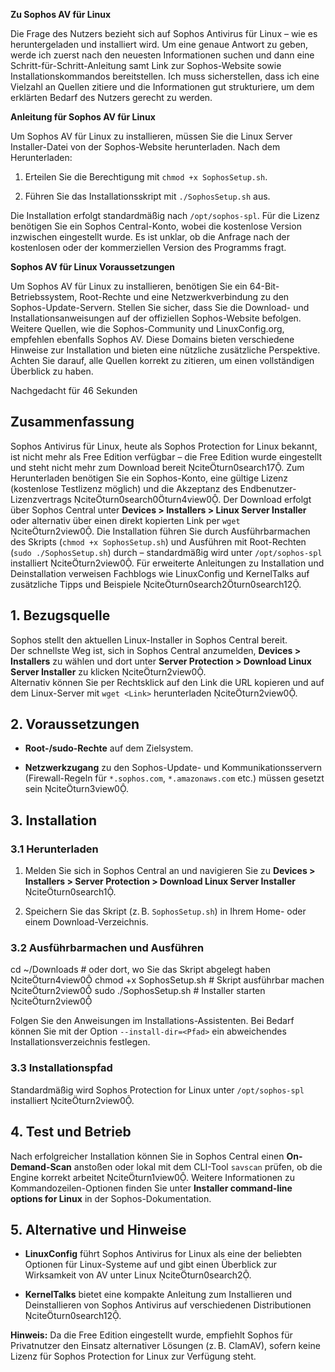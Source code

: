 **Zu Sophos AV für Linux**

Die Frage des Nutzers bezieht sich auf Sophos Antivirus für Linux – wie es heruntergeladen und installiert wird. Um eine genaue Antwort zu geben, werde ich zuerst nach den neuesten Informationen suchen und dann eine Schritt-für-Schritt-Anleitung samt Link zur Sophos-Website sowie Installationskommandos bereitstellen. Ich muss sicherstellen, dass ich eine Vielzahl an Quellen zitiere und die Informationen gut strukturiere, um dem erklärten Bedarf des Nutzers gerecht zu werden.

**Anleitung für Sophos AV für Linux**

Um Sophos AV für Linux zu installieren, müssen Sie die Linux Server Installer-Datei von der Sophos-Website herunterladen. Nach dem Herunterladen:

1. Erteilen Sie die Berechtigung mit `chmod +x SophosSetup.sh`.
    
2. Führen Sie das Installationsskript mit `./SophosSetup.sh` aus.
    

Die Installation erfolgt standardmäßig nach `/opt/sophos-spl`. Für die Lizenz benötigen Sie ein Sophos Central-Konto, wobei die kostenlose Version inzwischen eingestellt wurde. Es ist unklar, ob die Anfrage nach der kostenlosen oder der kommerziellen Version des Programms fragt.

**Sophos AV für Linux Voraussetzungen**

Um Sophos AV für Linux zu installieren, benötigen Sie ein 64-Bit-Betriebssystem, Root-Rechte und eine Netzwerkverbindung zu den Sophos-Update-Servern. Stellen Sie sicher, dass Sie die Download- und Installationsanweisungen auf der offiziellen Sophos-Website befolgen. Weitere Quellen, wie die Sophos-Community und LinuxConfig.org, empfehlen ebenfalls Sophos AV. Diese Domains bieten verschiedene Hinweise zur Installation und bieten eine nützliche zusätzliche Perspektive. Achten Sie darauf, alle Quellen korrekt zu zitieren, um einen vollständigen Überblick zu haben.

Nachgedacht für 46 Sekunden

## Zusammenfassung

Sophos Antivirus für Linux, heute als Sophos Protection for Linux bekannt, ist nicht mehr als Free Edition verfügbar – die Free Edition wurde eingestellt und steht nicht mehr zum Download bereit citeturn0search17. Zum Herunterladen benötigen Sie ein Sophos-Konto, eine gültige Lizenz (kostenlose Testlizenz möglich) und die Akzeptanz des Endbenutzer-Lizenzvertrags citeturn0search0turn4view0. Der Download erfolgt über Sophos Central unter **Devices > Installers > Linux Server Installer** oder alternativ über einen direkt kopierten Link per `wget` citeturn2view0. Die Installation führen Sie durch Ausführbarmachen des Skripts (`chmod +x SophosSetup.sh`) und Ausführen mit Root-Rechten (`sudo ./SophosSetup.sh`) durch – standardmäßig wird unter `/opt/sophos-spl` installiert citeturn2view0. Für erweiterte Anleitungen zu Installation und Deinstallation verweisen Fachblogs wie LinuxConfig und KernelTalks auf zusätzliche Tipps und Beispiele citeturn0search2turn0search12.

## 1. Bezugsquelle

Sophos stellt den aktuellen Linux-Installer in Sophos Central bereit.  
Der schnellste Weg ist, sich in Sophos Central anzumelden, **Devices > Installers** zu wählen und dort unter **Server Protection > Download Linux Server Installer** zu klicken citeturn2view0.  
Alternativ können Sie per Rechtsklick auf den Link die URL kopieren und auf dem Linux-Server mit `wget <Link>` herunterladen citeturn2view0.

## 2. Voraussetzungen

- **Root-/sudo‑Rechte** auf dem Zielsystem.
    
- **Netzwerkzugang** zu den Sophos-Update- und Kommunikationsservern (Firewall-Regeln für `*.sophos.com`, `*.amazonaws.com` etc.) müssen gesetzt sein citeturn3view0.
    

## 3. Installation

### 3.1 Herunterladen

1. Melden Sie sich in Sophos Central an und navigieren Sie zu **Devices > Installers > Server Protection > Download Linux Server Installer** citeturn0search1.
    
2. Speichern Sie das Skript (z. B. `SophosSetup.sh`) in Ihrem Home- oder einem Download-Verzeichnis.
    

### 3.2 Ausführbarmachen und Ausführen

cd ~/Downloads       # oder dort, wo Sie das Skript abgelegt haben citeturn4view0
chmod +x SophosSetup.sh  # Skript ausführbar machen citeturn2view0
sudo ./SophosSetup.sh    # Installer starten citeturn2view0

Folgen Sie den Anweisungen im Installations-Assistenten. Bei Bedarf können Sie mit der Option `--install-dir=<Pfad>` ein abweichendes Installationsverzeichnis festlegen.

### 3.3 Installationspfad

Standardmäßig wird Sophos Protection for Linux unter `/opt/sophos-spl` installiert citeturn2view0.

## 4. Test und Betrieb

Nach erfolgreicher Installation können Sie in Sophos Central einen **On-Demand-Scan** anstoßen oder lokal mit dem CLI-Tool `savscan` prüfen, ob die Engine korrekt arbeitet citeturn1view0. Weitere Informationen zu Kommandozeilen-Optionen finden Sie unter **Installer command-line options for Linux** in der Sophos-Dokumentation.

## 5. Alternative und Hinweise

- **LinuxConfig** führt Sophos Antivirus for Linux als eine der beliebten Optionen für Linux-Systeme auf und gibt einen Überblick zur Wirksamkeit von AV unter Linux citeturn0search2.
    
- **KernelTalks** bietet eine kompakte Anleitung zum Installieren und Deinstallieren von Sophos Antivirus auf verschiedenen Distributionen citeturn0search12.
    

**Hinweis:** Da die Free Edition eingestellt wurde, empfiehlt Sophos für Privatnutzer den Einsatz alternativer Lösungen (z. B. ClamAV), sofern keine Lizenz für Sophos Protection for Linux zur Verfügung steht.
